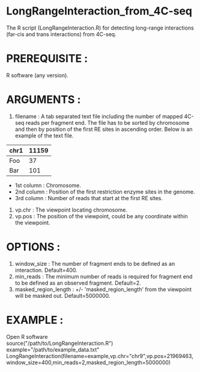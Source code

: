# LongRangeInteraction_from_4C-seq  
The R script (LongRangeInteraction.R) for detecting long-range interactions (far-cis and trans interactions) from 4C-seq.  
  
# **PREREQUISITE** :  
R software (any version).  
      
# **ARGUMENTS** :  
1. filename : A tab separated text file including the number of mapped 4C-seq reads per fragment end. The file has to be sorted by chromosome and then by position of the first RE sites in ascending order. Below is an example of the text file.  

|  chr1   |  11159   |
|-----|-----|
|Foo  |37   |
|Bar  |101  |

   * 1st column : Chromosome.    
   * 2nd column : Position of the first restriction enzyme sites in the genome.    
   * 3rd column : Number of reads that start at the first RE sites.    
    
1. vp.chr : The viewpoint locating chromosome.  
1. vp.pos : The position of the viewpoint, could be any coordinate within the viewpoint.  
      
# **OPTIONS** :  
1. window_size : The number of fragment ends to be defined as an interaction. Default=400.  
1. min_reads : The minimum number of reads is required for fragment end to be defined as an observed fragment. Default=2.  
1. masked_region_length :  +/- 'masked_region_length' from the viewpoint will be masked out. Default=5000000.  
      
      
# **EXAMPLE** :  
Open R software  
source("/path/to/LongRangeInteraction.R")  
example="/path/to/example_data.txt"  
LongRangeInteraction(filename=example,vp.chr="chr9",vp.pos=21969463,window_size=400,min_reads=2,masked_region_length=5000000)  
